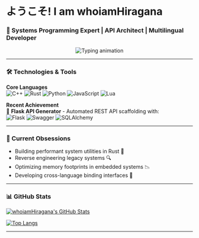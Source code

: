 # ようこそ! I am whoiamHiragana  
### 🔧 Systems Programming Expert | API Architect | Multilingual Developer

<p align="center">
  <img src="https://readme-typing-svg.demolab.com?font=Hack&weight=600&size=26&duration=4000&pause=1000&color=58A6FF&center=true&vCenter=true&width=435&lines=Low-Level+Enthusiast;Memory+Management+Artisan;Performance+Optimizer;Systems+Archaeologist" alt="Typing animation" />
</p>

---

### 🛠️ Technologies & Tools

**Core Languages**  
![C++](https://img.shields.io/badge/-C++-00599C?style=flat-square&logo=c%2B%2B&logoColor=white)
![Rust](https://img.shields.io/badge/-Rust-000000?style=flat-square&logo=rust&logoColor=white)
![Python](https://img.shields.io/badge/-Python-3776AB?style=flat-square&logo=python&logoColor=white)
![JavaScript](https://img.shields.io/badge/-JavaScript-F7DF1E?style=flat-square&logo=javascript&logoColor=black)
![Lua](https://img.shields.io/badge/-Lua-2C2D72?style=flat-square&logo=lua&logoColor=white)

**Recent Achievement**  
🚀 **Flask API Generator** - Automated REST API scaffolding with:  
![Flask](https://img.shields.io/badge/Flask-000000?style=flat-square&logo=flask&logoColor=white)
![Swagger](https://img.shields.io/badge/-Swagger-85EA2D?style=flat-square&logo=swagger&logoColor=black)
![SQLAlchemy](https://img.shields.io/badge/-SQLAlchemy-1C1C1C?style=flat-square&logo=sqlalchemy)

---

### 🔭 Current Obsessions
- Building performant system utilities in Rust 🦀
- Reverse engineering legacy systems 🔍
- Optimizing memory footprints in embedded systems 📉
- Developing cross-language binding interfaces 🔗

---

### 📊 GitHub Stats

[![whoiamHiragana's GitHub Stats](https://github-readme-stats.vercel.app/api?username=whoiamHiragana&show_icons=true&theme=radical&hide_border=true)](https://github.com/whoiamHiragana)

[![Top Langs](https://github-readme-stats.vercel.app/api/top-langs/?username=whoiamHiragana&layout=compact&theme=radical&hide_border=true)](https://github.com/whoiamHiragana)

---

